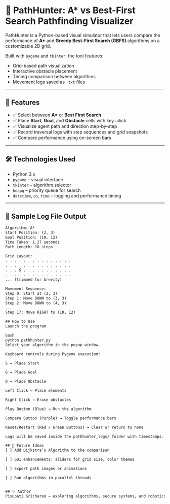 # 🧭 PathHunter: A* vs Best-First Search Pathfinding Visualizer

PathHunter is a Python-based visual simulator that lets users compare the performance of **A\*** and **Greedy Best-First Search (GBFS)** algorithms on a customizable 2D grid.

Built with `pygame` and `tkinter`, the tool features:
- Grid-based path visualization
- Interactive obstacle placement
- Timing comparison between algorithms
- Movement logs saved as `.txt` files

---

## 🚀 Features

- ✅ Select between **A\*** or **Best First Search**
- ✅ Place **Start**, **Goal**, and **Obstacle** cells with key+click
- ✅ Visualize agent path and direction step-by-step
- ✅ Record traversal logs with step sequences and grid snapshots
- ✅ Compare performance using on-screen bars

---

## 🛠 Technologies Used

- Python 3.x  
- `pygame` – visual interface  
- `tkinter` – algorithm selector  
- `heapq` – priority queue for search  
- `datetime`, `os`, `time` – logging and performance timing  

---

## 🧪 Sample Log File Output

```txt
Algorithm: A*
Start Position: (2, 3)
Goal Position: (10, 12)
Time Taken: 1.27 seconds
Path Length: 18 steps

Grid Layout:
. . . . . . . . . . . . . . .
. . . . . . . . . . . . . . .
. . . S . . . . . . . . . . .
. . . . . . . . . . . . . . .
... (trimmed for brevity)

Movement Sequence:
Step 0: Start at (2, 3)
Step 1: Move DOWN to (3, 3)
Step 2: Move DOWN to (4, 3)
...
Step 17: Move RIGHT to (10, 12)

## How to Use
Launch the program

bash
python pathhunter.py
Select your algorithm in the popup window.

Keyboard controls during Pygame execution:

S → Place Start

G → Place Goal

O → Place Obstacle

Left Click → Place elements

Right Click → Erase obstacles

Play Button (Blue) → Run the algorithm

Compare Button (Purple) → Toggle performance bars

Reset/Restart (Red / Green Buttons) → Clear or return to home

Logs will be saved inside the pathhunter_logs/ folder with timestamps.

## 🌱 Future Ideas
[ ] Add Dijkstra’s Algorithm to the comparison

[ ] GUI enhancements: sliders for grid size, color themes

[ ] Export path images or animations

[ ] Run algorithms in parallel threads


## ✨ Author
Pisupati Sricharan — exploring algorithms, secure systems, and robotics.
